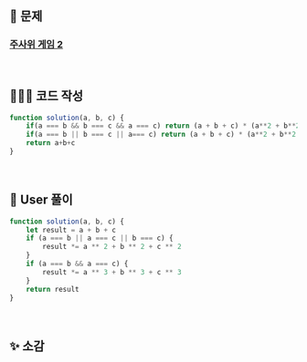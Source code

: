 ## 📄 문제 

### [주사위 게임 2](https://school.programmers.co.kr/learn/courses/30/lessons/181930)

<br>

## 🧚🏻‍♀️ 코드 작성

```javascript
function solution(a, b, c) {
    if(a === b && b === c && a === c) return (a + b + c) * (a**2 + b**2 + c**2 ) * (a**3 + b**3 + c**3)
    if(a === b || b === c || a=== c) return (a + b + c) * (a**2 + b**2 + c**2)
    return a+b+c
}
```

<br>

## 📝 User 풀이

```javascript
function solution(a, b, c) {
    let result = a + b + c
    if (a === b || a === c || b === c) {
        result *= a ** 2 + b ** 2 + c ** 2
    }
    if (a === b && a === c) {
        result *= a ** 3 + b ** 3 + c ** 3
    }
    return result
}
```

<br>

## ✨ 소감